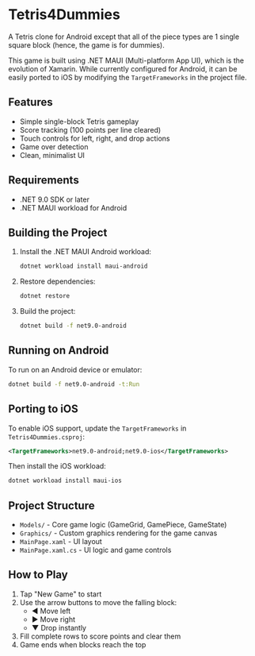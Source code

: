 # Tetris4Dummies

A Tetris clone for Android except that all of the piece types are 1 single square block (hence, the game is for dummies).

This game is built using .NET MAUI (Multi-platform App UI), which is the evolution of Xamarin. While currently configured for Android, it can be easily ported to iOS by modifying the `TargetFrameworks` in the project file.

## Features

- Simple single-block Tetris gameplay
- Score tracking (100 points per line cleared)
- Touch controls for left, right, and drop actions
- Game over detection
- Clean, minimalist UI

## Requirements

- .NET 9.0 SDK or later
- .NET MAUI workload for Android

## Building the Project

1. Install the .NET MAUI Android workload:
   ```bash
   dotnet workload install maui-android
   ```

2. Restore dependencies:
   ```bash
   dotnet restore
   ```

3. Build the project:
   ```bash
   dotnet build -f net9.0-android
   ```

## Running on Android

To run on an Android device or emulator:
```bash
dotnet build -f net9.0-android -t:Run
```

## Porting to iOS

To enable iOS support, update the `TargetFrameworks` in `Tetris4Dummies.csproj`:

```xml
<TargetFrameworks>net9.0-android;net9.0-ios</TargetFrameworks>
```

Then install the iOS workload:
```bash
dotnet workload install maui-ios
```

## Project Structure

- `Models/` - Core game logic (GameGrid, GamePiece, GameState)
- `Graphics/` - Custom graphics rendering for the game canvas
- `MainPage.xaml` - UI layout
- `MainPage.xaml.cs` - UI logic and game controls

## How to Play

1. Tap "New Game" to start
2. Use the arrow buttons to move the falling block:
   - ◄ Move left
   - ► Move right
   - ▼ Drop instantly
3. Fill complete rows to score points and clear them
4. Game ends when blocks reach the top

